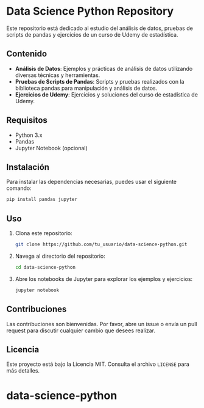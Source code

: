# Data Science Python Repository

Este repositorio está dedicado al estudio del análisis de datos, pruebas de scripts de pandas y ejercicios de un curso de Udemy de estadística.

## Contenido

- **Análisis de Datos**: Ejemplos y prácticas de análisis de datos utilizando diversas técnicas y herramientas.
- **Pruebas de Scripts de Pandas**: Scripts y pruebas realizados con la biblioteca pandas para manipulación y análisis de datos.
- **Ejercicios de Udemy**: Ejercicios y soluciones del curso de estadística de Udemy.

## Requisitos

- Python 3.x
- Pandas
- Jupyter Notebook (opcional)

## Instalación

Para instalar las dependencias necesarias, puedes usar el siguiente comando:

```bash
pip install pandas jupyter
```

## Uso

1. Clona este repositorio:
    ```bash
    git clone https://github.com/tu_usuario/data-science-python.git
    ```
2. Navega al directorio del repositorio:
    ```bash
    cd data-science-python
    ```
3. Abre los notebooks de Jupyter para explorar los ejemplos y ejercicios:
    ```bash
    jupyter notebook
    ```

## Contribuciones

Las contribuciones son bienvenidas. Por favor, abre un issue o envía un pull request para discutir cualquier cambio que desees realizar.

## Licencia

Este proyecto está bajo la Licencia MIT. Consulta el archivo `LICENSE` para más detalles.
# data-science-python
